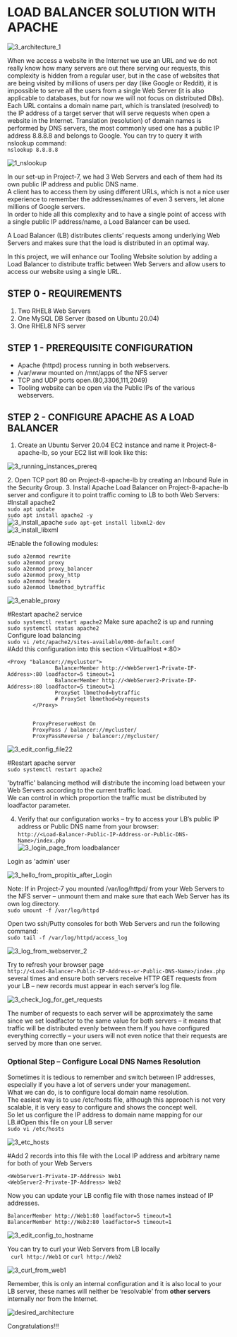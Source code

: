 # LOAD BALANCER SOLUTION WITH APACHE <br>

![3_architecture_1](https://github.com/ifydevops23/DevOps_Tooling_Website_Solution/assets/126971054/3c7250a2-d343-4edf-b38a-3f24d4c51e5d)

When we access a website in the Internet we use an URL and we do not really know how many servers are out there serving our requests, this complexity is hidden from a regular user, but in the case of websites that are being visited by millions of users per day (like Google or Reddit), it is impossible to serve all the users from a single Web Server (it is also applicable to databases, but for now we will not focus on distributed DBs).<br>
Each URL contains a domain name part, which is translated (resolved) to the IP address of a target server that will serve requests when open a website in the Internet. Translation (resolution) of domain names is performed by DNS servers, the most commonly used one has a public IP address 8.8.8.8 and belongs to Google. You can try to query it with nslookup command:<br>
`nslookup 8.8.8.8`<br>

![1_nslookup](https://github.com/ifydevops23/DevOps_Tooling_Website_Solution/assets/126971054/c04a5347-c261-4849-bbb7-279e17fb76f4)

In our set-up in Project-7, we had 3 Web Servers and each of them had its own public IP address and public DNS name. <br>
A client has to access them by using different URLs, which is not a nice user experience to remember the addresses/names of even 3 servers, let alone millions of Google servers. <br>
In order to hide all this complexity and to have a single point of access with a single public IP address/name, a Load Balancer can be used. <br>

A Load Balancer (LB) distributes clients’ requests among underlying Web Servers and makes sure that the load is distributed in an optimal way.<br>

In this project, we will enhance our Tooling Website solution by adding a Load Balancer to distribute traffic between Web Servers and allow users to access our website using a single URL. <br>

## STEP 0 - REQUIREMENTS
1. Two RHEL8 Web Servers
2. One MySQL DB Server (based on Ubuntu 20.04)
3. One RHEL8 NFS server

## STEP 1 - PREREQUISITE CONFIGURATION
- Apache (httpd) process running in both webservers.
- /var/www mounted on /mnt/apps of the NFS server
- TCP and UDP ports open.(80,3306,111,2049)
- Tooling website can be open via the Public IPs of the various webservers.


## STEP 2 - CONFIGURE APACHE AS A LOAD BALANCER
1. Create an Ubuntu Server 20.04 EC2 instance and name it Project-8-apache-lb, so your EC2 list will look like this:<br>

![3_running_instances_prereq](https://github.com/ifydevops23/DevOps_Tooling_Website_Solution/assets/126971054/2b15e83e-36cf-460d-8e6d-15b2d6985bbd)

2. Open TCP port 80 on Project-8-apache-lb by creating an Inbound Rule in the Security Group.
3. Install Apache Load Balancer on Project-8-apache-lb server and configure it to point traffic coming to LB to both Web Servers:<br>
#Install apache2 <br>
`sudo apt update` <br>
`sudo apt install apache2 -y` <br>
![3_install_apache](https://github.com/ifydevops23/DevOps_Tooling_Website_Solution/assets/126971054/e744df2b-5fb8-48db-85a7-b10c0d149516)
`sudo apt-get install libxml2-dev` <br>
![3_install_libxml](https://github.com/ifydevops23/DevOps_Tooling_Website_Solution/assets/126971054/c367c8bc-2139-401c-bde6-69189625f896)

#Enable the following modules: <br>
```
sudo a2enmod rewrite 
sudo a2enmod proxy 
sudo a2enmod proxy_balancer 
sudo a2enmod proxy_http 
sudo a2enmod headers 
sudo a2enmod lbmethod_bytraffic 
```
![3_enable_proxy](https://github.com/ifydevops23/DevOps_Tooling_Website_Solution/assets/126971054/bf9fd5c8-8c73-425e-a37f-7bfd2105be16)<br>

#Restart apache2 service <br>
`sudo systemctl restart apache2`
Make sure apache2 is up and running <br>
`sudo systemctl status apache2`<br>
Configure load balancing <br>
`sudo vi /etc/apache2/sites-available/000-default.conf` <br>
#Add this configuration into this section <VirtualHost *:80>  </VirtualHost>

```
<Proxy "balancer://mycluster">
               BalancerMember http://<WebServer1-Private-IP-Address>:80 loadfactor=5 timeout=1
               BalancerMember http://<WebServer2-Private-IP-Address>:80 loadfactor=5 timeout=1
               ProxySet lbmethod=bytraffic
               # ProxySet lbmethod=byrequests
        </Proxy>


        ProxyPreserveHost On
        ProxyPass / balancer://mycluster/
        ProxyPassReverse / balancer://mycluster/
```

![3_edit_config_file22](https://github.com/ifydevops23/DevOps_Tooling_Website_Solution/assets/126971054/6ae0639f-63da-488c-a417-219b433beca1)

#Restart apache server<br>
`sudo systemctl restart apache2`<br>

'bytraffic' balancing method will distribute the incoming load between your Web Servers according to the current traffic load. <br>
We can control in which proportion the traffic must be distributed by loadfactor parameter. <br>

4. Verify that our configuration works – try to access your LB’s public IP address or Public DNS name from your browser:<br>
`http://<Load-Balancer-Public-IP-Address-or-Public-DNS-Name>/index.php` <br>
![3_login_page_from loadbalancer](https://github.com/ifydevops23/DevOps_Tooling_Website_Solution/assets/126971054/d9ef1855-7976-444e-a597-03ae809ce258)<br>

Login as 'admin' user <br>

![3_hello_from_propitix_after_Login](https://github.com/ifydevops23/DevOps_Tooling_Website_Solution/assets/126971054/4346d4fb-49a9-4143-adec-e46ec472163e)

Note: If in Project-7 you mounted /var/log/httpd/ from your Web Servers to the NFS server – unmount them and make sure that each Web Server has its own log directory.<br>
`sudo umount -f /var/log/httpd`

Open two ssh/Putty consoles for both Web Servers and run the following command:<br>
`sudo tail -f /var/log/httpd/access_log`<br>

![3_log_from_webserver_2](https://github.com/ifydevops23/DevOps_Tooling_Website_Solution/assets/126971054/6f706860-1c2a-4d4d-8455-a6e20637e627)

Try to refresh your browser page <br>
`http://<Load-Balancer-Public-IP-Address-or-Public-DNS-Name>/index.php` several times and ensure both servers receive HTTP GET requests from your LB – new records must appear in each server’s log file. <br>

![3_check_log_for_get_requests](https://github.com/ifydevops23/DevOps_Tooling_Website_Solution/assets/126971054/397d95fa-68d6-46ec-afe9-a6cb30af64e0)

The number of requests to each server will be approximately the same since we set loadfactor to the same value for both servers – it means that traffic will be distributed evenly between them.If you have configured everything correctly – your users will not even notice that their requests are served by more than one server. <br>

### **Optional Step – Configure Local DNS Names Resolution**<br>
Sometimes it is tedious to remember and switch between IP addresses, especially if you have a lot of servers under your management.<br>What we can do, is to configure local domain name resolution.<br>
The easiest way is to use /etc/hosts file, although this approach is not very scalable, it is very easy to configure and shows the concept well. <br>
So let us configure the IP address to domain name mapping for our LB.#Open this file on your LB server <br>
`sudo vi /etc/hosts`<br>

![3_etc_hosts](https://github.com/ifydevops23/DevOps_Tooling_Website_Solution/assets/126971054/db3a47bc-35a4-44e0-a6a4-accdcb91ca6c)

#Add 2 records into this file with the Local IP address and arbitrary name for both of your Web Servers
```
<WebServer1-Private-IP-Address> Web1
<WebServer2-Private-IP-Address> Web2
```
Now you can update your LB config file with those names instead of IP addresses.
```
BalancerMember http://Web1:80 loadfactor=5 timeout=1
BalancerMember http://Web2:80 loadfactor=5 timeout=1
```
![3_edit_config_to_hostname](https://github.com/ifydevops23/DevOps_Tooling_Website_Solution/assets/126971054/0d6a5da9-0212-4cca-b106-adb2f03df1bc)

You can try to curl your Web Servers from LB locally<br> 
`curl http://Web1` or `curl http://Web2`<br>

![3_curl_from_web1](https://github.com/ifydevops23/DevOps_Tooling_Website_Solution/assets/126971054/8c7ebfc3-a6f8-4daa-ad22-0d5a2c8b1c1a)

Remember, this is only an internal configuration and it is also local to your LB server, these names will neither be ‘resolvable’ from **other servers** internally nor from the Internet.<br>

![desired_architecture](https://github.com/ifydevops23/DevOps_Tooling_Website_Solution/assets/126971054/58b51d85-88ae-4070-bc61-fbac0c24509c)

Congratulations!!!
